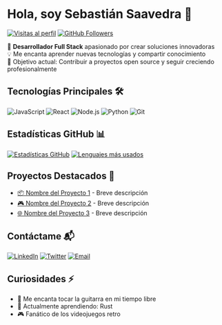 # Hola, soy Sebastián Saavedra 👋

[![Visitas al perfil](https://komarev.com/ghpvc/?username=SaavedraSebastian&color=blueviolet)](https://github.com/SaavedraSebastian)
[![GitHub Followers](https://img.shields.io/github/followers/SaavedraSebastian?label=Sígueme&style=social)](https://github.com/SaavedraSebastian)

🚀 **Desarrollador Full Stack** apasionado por crear soluciones innovadoras  
💡 Me encanta aprender nuevas tecnologías y compartir conocimiento  
🎯 Objetivo actual: Contribuir a proyectos open source y seguir creciendo profesionalmente

## Tecnologías Principales 🛠️

![JavaScript](https://img.shields.io/badge/-JavaScript-F7DF1E?style=flat&logo=javascript&logoColor=black)
![React](https://img.shields.io/badge/-React-61DAFB?style=flat&logo=react&logoColor=black)
![Node.js](https://img.shields.io/badge/-Node.js-339933?style=flat&logo=node.js&logoColor=white)
![Python](https://img.shields.io/badge/-Python-3776AB?style=flat&logo=python&logoColor=white)
![Git](https://img.shields.io/badge/-Git-F05032?style=flat&logo=git&logoColor=white)

## Estadísticas GitHub 📊

[![Estadísticas GitHub](https://github-readme-stats.vercel.app/api?username=SaavedraSebastian&show_icons=true&theme=radical)](https://github.com/SaavedraSebastian)
[![Lenguajes más usados](https://github-readme-stats.vercel.app/api/top-langs/?username=SaavedraSebastian&layout=compact&theme=radical)](https://github.com/SaavedraSebastian)

## Proyectos Destacados 💼

- [📦 Nombre del Proyecto 1](enlace) - Breve descripción
- [🎮 Nombre del Proyecto 2](enlace) - Breve descripción
- [🌐 Nombre del Proyecto 3](enlace) - Breve descripción

## Contáctame 📬

[![LinkedIn](https://img.shields.io/badge/-LinkedIn-0077B5?style=flat&logo=linkedin&logoColor=white)](tu-enlace-linkedin)
[![Twitter](https://img.shields.io/badge/-Twitter-1DA1F2?style=flat&logo=twitter&logoColor=white)](tu-enlace-twitter)
[![Email](https://img.shields.io/badge/-Email-D14836?style=flat&logo=gmail&logoColor=white)](mailto:tu-email@ejemplo.com)

## Curiosidades ⚡

- 🎵 Me encanta tocar la guitarra en mi tiempo libre
- 🌱 Actualmente aprendiendo: Rust
- 🎮 Fanático de los videojuegos retro
